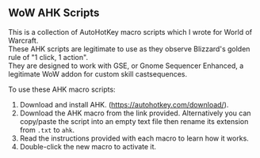## WoW AHK Scripts

This is a collection of AutoHotKey macro scripts which I wrote for World of Warcraft.  
These AHK scripts are legitimate to use as they observe Blizzard's golden rule of "1 click, 1 action".  
They are designed to work with GSE, or Gnome Sequencer Enhanced, a legitimate WoW addon for custom skill castsequences.


To use these AHK macro scripts: 
1. Download and install AHK. (https://autohotkey.com/download/).
2. Download the AHK macro from the link provided. Alternatively you can copy/paste the script into an empty text file then rename its extension from `.txt` to `ahk`.
3. Read the instructions provided with each macro to learn how it works.
4. Double-click the new macro to activate it.

